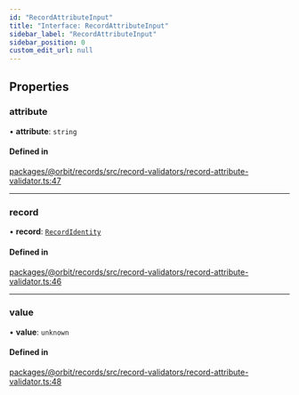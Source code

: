 ```yaml
---
id: "RecordAttributeInput"
title: "Interface: RecordAttributeInput"
sidebar_label: "RecordAttributeInput"
sidebar_position: 0
custom_edit_url: null
---
```


## Properties

### attribute

• **attribute**: `string`

#### Defined in

[packages/@orbit/records/src/record-validators/record-attribute-validator.ts:47](https://github.com/orbitjs/orbit/blob/6e0cbd41/packages/@orbit/records/src/record-validators/record-attribute-validator.ts#L47)

___

### record

• **record**: [`RecordIdentity`](RecordIdentity.md)

#### Defined in

[packages/@orbit/records/src/record-validators/record-attribute-validator.ts:46](https://github.com/orbitjs/orbit/blob/6e0cbd41/packages/@orbit/records/src/record-validators/record-attribute-validator.ts#L46)

___

### value

• **value**: `unknown`

#### Defined in

[packages/@orbit/records/src/record-validators/record-attribute-validator.ts:48](https://github.com/orbitjs/orbit/blob/6e0cbd41/packages/@orbit/records/src/record-validators/record-attribute-validator.ts#L48)
